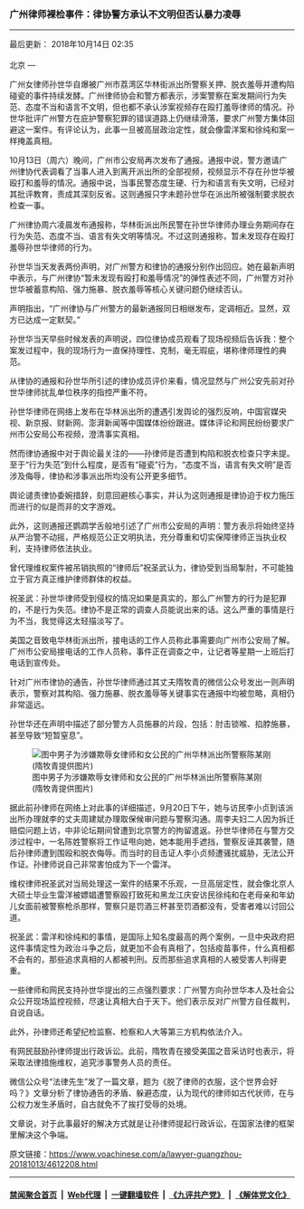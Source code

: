 ### 广州律师裸检事件：律协警方承认不文明但否认暴力凌辱
------------------------

<div class="published">
 <span class="date" title="中国时间">
  <time datetime="2018-10-14T02:35:00+08:00">
   最后更新： 2018年10月14日 02:35
  </time>
 </span>
</div>
<br/>
<div class="wsw">
 <span class="dateline">
  北京 —
 </span>
 <p paraeid="{3f37f991-8f38-46ea-a090-2075c2810062}{26}" paraid="667302625">
  广州女律师孙世华自爆被广州市荔湾区华林街派出所警察关押、脱衣羞辱并遭构陷碰瓷的事件持续发酵。广州律师协会和警方都表示，涉案警察在案发期间行为失范、态度不当和语言不文明，但也都不承认涉案视频存在殴打羞辱律师的情况。孙世华批评广州警方在庇护警察犯罪的错误道路上仍继续滑落，要求广州警方集体回避这一案件。有评论认为，此事一旦被高层政治定性，就会像雷洋案和徐纯和案一样掩盖真相。
 </p>
 <div class="wsw__embed">
 </div>
 <p>
  10月13日（周六）晚间，广州市公安局再次发布了通报。通报中说，警方邀请广州律协代表调看了当事人进入到离开派出所的全部视频，视频显示不存在孙世华被殴打和羞辱的情况。通报中说，当事民警态度生硬、行为和语言有失文明，已经对其批评教育，责成其深刻反省。这则通报只字未题孙世华在派出所被强制要求脱衣检查一事。
 </p>
 <p>
  广州律协周六凌晨发布通报称，华林街派出所民警在孙世华律师办理业务期间存在行为失范、态度不当、语言有失文明等情况。不过这则通报称，暂未发现存在殴打羞辱孙世华律师的行为。
 </p>
 <p>
  孙世华当天发表两份声明，对广州警方和律协的通报分别作出回应。她在最新声明中表示，与广州律协“暂未发现有殴打和羞辱情况”的弹性表述不同，广州警方对孙世华被蓄意构陷、强力施暴、脱衣羞辱等核心关键问题仍继续否认。
 </p>
 <p>
  声明指出，“广州律协与广州警方的最新通报同日相继发布，定调相近。显然，双方已达成一定默契。”
 </p>
 <p>
  孙世华当天早些时候发表的声明说，四位律协成员观看了现场视频后告诉我：整个案发过程中，我的现场行为一直保持理性、克制，毫无瑕疵，堪称律师理性的典范。
 </p>
 <p>
  从律协的通报和孙世华所引述的律协成员评价来看，情况显然与广州公安先前对孙世华律师扰乱单位秩序的指控严重不符。
 </p>
 <p>
  孙世华律师在网络上发布在华林派出所的遭遇引发舆论的强烈反响，中国官媒央视、新京报、财新网、澎湃新闻等中国媒体纷纷跟进。媒体评论和网民纷纷要求广州市公安局公布视频，澄清事实真相。
 </p>
 <p>
  然而律协通报中对于舆论最关注的——孙律师是否遭到构陷和脱衣检查只字未提。至于“行为失范”到什么程度，是否有“碰瓷”行为，“态度不当，语言有失文明”是否涉及侮辱，律协和涉事派出所均没有公开更多细节。
 </p>
 <p>
  舆论谴责律协委婉措辞，刻意回避核心事实，并认为这则通报是律协迫于权力施压而进行的似是而非的文字游戏。
 </p>
 <p>
  此外，这则通报还鹦鹉学舌般地引述了广州市公安局的声明：警方表示将始终坚持从严治警不动摇，严格规范公正文明执法，充分尊重和切实保障律师正当执业权利，支持律师依法执业。
 </p>
 <p>
  曾代理维权案件被吊销执照的“律师后”祝圣武认为，律协受到当局掣肘，不可能独立于官方真正维护律师群体的权益。
 </p>
 <p>
  祝圣武：孙世华律师受到侵权的情况如果是真实的，那么广州警方的行为是犯罪的，不是行为失范。律协不是正常的调查人员能说出来的话。这么严重的事情是行为不当，我觉得这太轻描淡写了。
 </p>
 <p>
  美国之音致电华林街派出所，接电话的工作人员称此事需要向广州市公安局了解。广州市公安局接电话的工作人员称，事件正在调查之中，让记者等星期一上班后打电话到宣传处。
 </p>
 <p>
  针对广州市律协的通告，孙世华律师通过其丈夫隋牧青的微信公众号发出一则声明表示，警察对其构陷、强力施暴、脱衣羞辱等关键事实在通报中均被忽略，真相仍非常遥远。
 </p>
 <p>
  孙世华还在声明中描述了部分警方人员施暴的片段，包括：肘击锁喉、掐脖施暴，甚至导致“短暂窒息”。
 </p>
 <div class="wsw__embed">
  <figure class="media-image js-media-expand">
   <div class="img-wrap">
    <div class="thumb">
     <img alt="图中男子为涉嫌欺辱女律师和女公民的广州华林派出所警察陈某刚 (隋牧青提供图片)" src="https://gdb.voanews.com/850E7EEB-BA6C-42F1-9D80-E6615D84CD14_cx1_cy7_cw99_w250_r1_s.jpg"/>
    </div>
    <span class="ico ico-fullscreen ico--media-expand ico--rounded">
    </span>
   </div>
   <figcaption>
    <span class="caption">
     图中男子为涉嫌欺辱女律师和女公民的广州华林派出所警察陈某刚 (隋牧青提供图片)
    </span>
   </figcaption>
  </figure>
 </div>
 <p>
  据此前孙律师在网络上对此事的详细描述，9月20日下午，她与访民李小贞到该派出所办理就李的丈夫周建斌办理取保候审问题与警察沟通。周李夫妇二人因为拆迁赔偿问题上访，中非论坛期间曾遭到北京警方的拘留遣返。孙世华律师在与警方交涉过程中，一名陈姓警察将工作证甩向她，她本能用手遮挡，警察反诬其袭警，随后孙律师遭到围殴和脱衣侮辱。而当时的目击证人李小贞频遭骚扰威胁，无法公开作证。孙律师说自己非常害怕成为下一个雷洋。
 </p>
 <p>
  维权律师祝圣武对当局处理这一案件的结果不乐观，一旦高层定性，就会像北京人大硕士毕业生雷洋被嫖娼遭警察殴打致死和黑龙江庆安访民徐纯和在老母亲和年幼儿女面前被警察枪杀那样，警察只是罚酒三杯甚至罚酒都没有，受害者难以讨回公道。
 </p>
 <p>
  祝圣武：雷洋和徐纯和的事情，是国际上知名度最高的两个案例，一旦中央政府把这件事情定性为政治斗争之后，就更加不会有真相了，包括疫苗事件，什么真相都不会有的，那些追求真相的人都被判刑。反而那些追求真相的人被受害人判得更重。
 </p>
 <p>
  一些律师和网民支持孙世华提出的三点强烈要求：广州警方向孙世华本人及社会公众公开现场监控视频，尽速让真相大白于天下。他们表示反对广州警方自任裁判，自说自话。
 </p>
 <p>
  此外，孙律师还希望纪检监察、检察和人大等第三方机构依法介入。
 </p>
 <p>
  有网民鼓励孙律师提出行政诉讼。此前，隋牧青在接受美国之音采访时也表示，将采取法律措施维权，追究涉事警务人员的责任。
 </p>
 <p>
  微信公众号“法律先生”发了一篇文章，题为《脱了律师的衣服，这个世界会好吗？》文章分析了律协通告的矛盾、躲避态度，认为现代的律师如古代状师，在与公权力发生矛盾时，自古就免不了挨打受辱的处境。
 </p>
 <p>
  文章说，对于此事最好的解决方式就是让孙律师提起行政诉讼，在国家法律的框架里解决这个争端。
 </p>
 <p>
 </p>
</div>

原文链接：https://www.voachinese.com/a/lawyer-guangzhou-20181013/4612208.html


------------------------
#### [禁闻聚合首页](https://github.com/gfw-breaker/banned-news/blob/master/README.md) &nbsp;|&nbsp; [Web代理](https://github.com/gfw-breaker/open-proxy/blob/master/README.md) &nbsp;|&nbsp;  [一键翻墙软件](https://github.com/gfw-breaker/nogfw/blob/master/README.md) &nbsp;|&nbsp; [《九评共产党》](https://github.com/gfw-breaker/9ping.md/blob/master/README.md#九评之一评共产党是什么) &nbsp;|&nbsp; [《解体党文化》](https://github.com/gfw-breaker/jtdwh.md/blob/master/README.md#绪论)